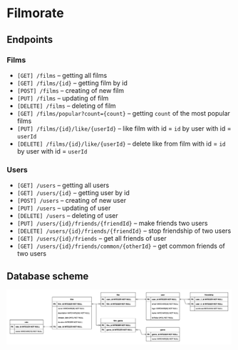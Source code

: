 # Filmorate

## Endpoints

### Films
- `[GET] /films` – getting all films
- `[GET] /films/{id}` – getting film by id
- `[POST] /films` – creating of new film
- `[PUT] /films` – updating of film
- `[DELETE] /films` – deleting of film
- `[GET] /films/popular?count={count}` – getting `count` of the most popular films
- `[PUT] /films/{id}/like/{userId}` – like film with id = `id` by user with id = `userId`
- `[DELETE] /films/{id}/like/{userId}` – delete like from film with id = `id` by user with id = `userId`

### Users
- `[GET] /users` – getting all users
- `[GET] /users/{id}` – getting user by id
- `[POST] /users` – creating of new user
- `[PUT] /users` – updating of user
- `[DELETE] /users` – deleting of user
- `[PUT] /users/{id}/friends/{friendId}` – make friends two users
- `[DELETE] /users/{id}/friends/{friendId}` – stop friendship of two users
- `[GET] /users/{id}/friends` – get all friends of user
- `[GET] /users/{id}/friends/common/{otherId}` – get common friends of two users

## Database scheme
![Database scheme](scheme.png)
